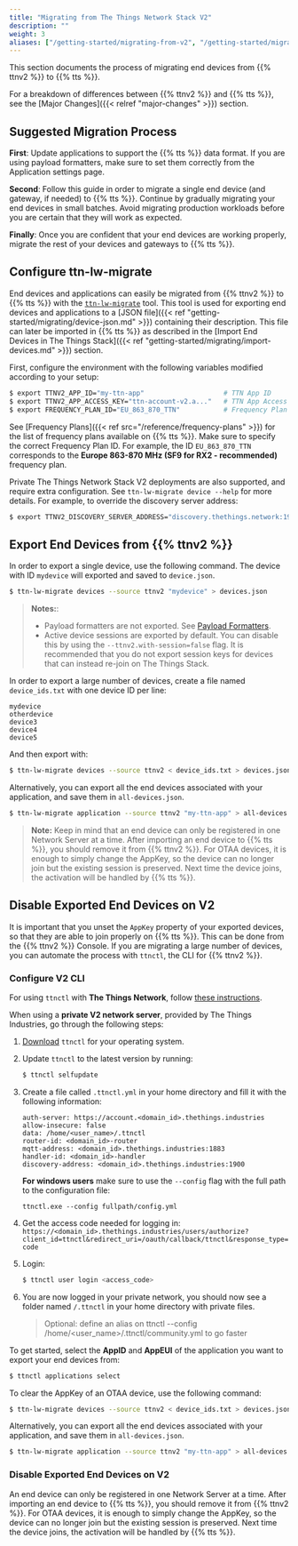 ```yaml
---
title: "Migrating from The Things Network Stack V2"
description: ""
weight: 3
aliases: ["/getting-started/migrating-from-v2", "/getting-started/migrating-from-v2/configure-ttnctl", "/getting-started/migrating-from-v2/export-v2-devices"]
---
```


This section documents the process of migrating end devices from {{% ttnv2 %}} to {{% tts %}}.

<!--more-->

For a breakdown of differences between {{% ttnv2 %}} and {{% tts %}}, see the [Major Changes]({{< relref "major-changes" >}}) section.

## Suggested Migration Process

**First**: Update applications to support the {{% tts %}} data format. If you are using payload formatters, make sure to set them correctly from the Application settings page.

**Second**: Follow this guide in order to migrate a single end device (and gateway, if needed) to {{% tts %}}. Continue by gradually migrating your end devices in small batches. Avoid migrating production workloads before you are certain that they will work as expected.

**Finally**: Once you are confident that your end devices are working properly, migrate the rest of your devices and gateways to {{% tts %}}.

## Configure ttn-lw-migrate

End devices and applications can easily be migrated from {{% ttnv2 %}} to {{% tts %}} with the [`ttn-lw-migrate`](https://github.com/TheThingsNetwork/lorawan-stack-migrate) tool. This tool is used for exporting end devices and applications to a [JSON file]({{< ref "getting-started/migrating/device-json.md" >}}) containing their description. This file can later be imported in {{% tts %}} as described in the [Import End Devices in The Things Stack]({{< ref "getting-started/migrating/import-devices.md" >}}) section.

First, configure the environment with the following variables modified according to your setup:

```bash
$ export TTNV2_APP_ID="my-ttn-app"                    # TTN App ID
$ export TTNV2_APP_ACCESS_KEY="ttn-account-v2.a..."   # TTN App Access Key (needs `devices` permissions)
$ export FREQUENCY_PLAN_ID="EU_863_870_TTN"           # Frequency Plan ID for exported devices
```

See [Frequency Plans]({{< ref src="/reference/frequency-plans" >}}) for the list of frequency plans available on {{% tts %}}. Make sure to specify the correct Frequency Plan ID. For example, the ID `EU_863_870_TTN` corresponds to the **Europe 863-870 MHz (SF9 for RX2 - recommended)** frequency plan.

Private The Things Network Stack V2 deployments are also supported, and require extra configuration. See `ttn-lw-migrate device --help` for more details. For example, to override the discovery server address:

```bash
$ export TTNV2_DISCOVERY_SERVER_ADDRESS="discovery.thethings.network:1900"
```

## Export End Devices from {{% ttnv2 %}}

In order to export a single device, use the following command. The device with ID `mydevice` will exported and saved to `device.json`.

```bash
$ ttn-lw-migrate devices --source ttnv2 "mydevice" > devices.json
```

>**Notes:**:
>- Payload formatters are not exported. See [Payload Formatters](https://thethingsstack.io/integrations/payload-formatters/).
>- Active device sessions are exported by default. You can disable this by using the `--ttnv2.with-session=false` flag. It is recommended that you do not export session keys for devices that can instead re-join on The Things Stack.

In order to export a large number of devices, create a file named `device_ids.txt` with one device ID per line:

```
mydevice
otherdevice
device3
device4
device5
```

And then export with:

```bash
$ ttn-lw-migrate devices --source ttnv2 < device_ids.txt > devices.json
```

Alternatively, you can export all the end devices associated with your application, and save them in `all-devices.json`.

```bash
$ ttn-lw-migrate application --source ttnv2 "my-ttn-app" > all-devices.json
```

>**Note:** Keep in mind that an end device can only be registered in one Network Server at a time. After importing an end device to {{% tts %}}, you should remove it from {{% ttnv2 %}}. For OTAA devices, it is enough to simply change the AppKey, so the device can no longer join but the existing session is preserved. Next time the device joins, the activation will be handled by {{% tts %}}.

## Disable Exported End Devices on V2

It is important that you unset the `AppKey` property of your exported devices, so that they are able to join properly on {{% tts %}}. This can be done from
the {{% ttnv2 %}} Console. If you are migrating a large number of devices, you can automate the process with `ttnctl`, the CLI for {{% ttnv2 %}}.

### Configure V2 CLI

For using `ttnctl` with **The Things Network**, follow [these instructions](https://www.thethingsnetwork.org/docs/network/cli/quick-start.html).

When using a **private V2 network server**, provided by The Things Industries, go through the following steps:

1. [Download](https://www.thethingsnetwork.org/docs/network/cli/quick-start.html) `ttnctl` for your operating system.
2. Update `ttnctl` to the latest version by running:
    ```bash
    $ ttnctl selfupdate
    ```
3. Create a file called `.ttnctl.yml` in your home directory and fill it with the following information:
    ```
    auth-server: https://account.<domain_id>.thethings.industries
    allow-insecure: false
    data: /home/<user_name>/.ttnctl
    router-id: <domain_id>-router
    mqtt-address: <domain_id>.thethings.industries:1883
    handler-id: <domain_id>-handler
    discovery-address: <domain_id>.thethings.industries:1900
    ```

    **For windows users** make sure to use the `--config` flag with the full path to the configuration file:
    ```
    ttnctl.exe --config fullpath/config.yml
    ```
4. Get the access code needed for logging in: `https://<domain_id>.thethings.industries/users/authorize?client_id=ttnctl&redirect_uri=/oauth/callback/ttnctl&response_type=code`
5. Login:
    ```bash
    $ ttnctl user login <access_code>
    ```
6. You are now logged in your private network, you should now see a folder named `/.ttnctl` in your home directory with private files.

    > Optional: define an alias on ttnctl --config /home/<user_name>/.ttnctl/community.yml to go faster


To get started, select the **AppID** and **AppEUI** of the application you want to export your end devices from:

```bash
$ ttnctl applications select
```

To clear the AppKey of an OTAA device, use the following command:

```bash
$ ttn-lw-migrate devices --source ttnv2 < device_ids.txt > devices.json
```

Alternatively, you can export all the end devices associated with your application, and save them in `all-devices.json`.

```bash
$ ttn-lw-migrate application --source ttnv2 "my-ttn-app" > all-devices.json
```

### Disable Exported End Devices on V2

An end device can only be registered in one Network Server at a time. After importing an end device to {{% tts %}}, you should remove it from {{% ttnv2 %}}. For OTAA devices, it is enough to simply change the AppKey, so the device can no longer join but the existing session is preserved. Next time the device joins, the activation will be handled by {{% tts %}}.

